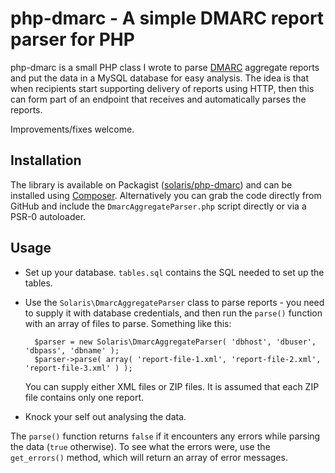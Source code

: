 # php-dmarc - A simple DMARC report parser for PHP

php-dmarc is a small PHP class I wrote to parse [DMARC](http://dmarc.org) aggregate reports and put the data in a MySQL database for easy analysis. The idea is that when recipients start supporting delivery of reports using HTTP, then this can form part of an endpoint that receives and automatically parses the reports.

Improvements/fixes welcome.

## Installation

The library is available on Packagist ([solaris/php-dmarc](http://packagist.org/packages/solaris/php-dmarc))
and can be installed using [Composer](http://getcomposer.org/). Alternatively you can grab the code directly from GitHub and include the `DmarcAggregateParser.php` script directly or via a PSR-0 autoloader.

## Usage

- Set up your database. `tables.sql` contains the SQL needed to set up the tables.
- Use the `Solaris\DmarcAggregateParser` class to parse reports - you need to supply it with database credentials, and then run the `parse()` function with an array of files to parse. Something like this:

		$parser = new Solaris\DmarcAggregateParser( 'dbhost', 'dbuser', 'dbpass', 'dbname' );
		$parser->parse( array( 'report-file-1.xml', 'report-file-2.xml', 'report-file-3.xml' ) );

    You can supply either XML files or ZIP files. It is assumed that each ZIP file contains only one report.

- Knock your self out analysing the data.

The `parse()` function returns `false` if it encounters any errors while parsing the data (`true` otherwise). To see what the errors were, use the `get_errors()` method, which will return an array of error messages.
